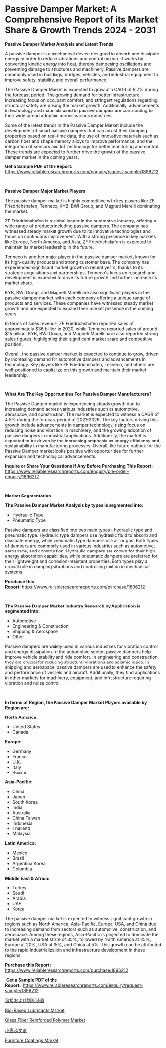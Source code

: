 <p><h1>Passive Damper Market: A Comprehensive Report of its Market Share & Growth Trends 2024 - 2031</h1></p><p><strong>Passive Damper Market Analysis and Latest Trends</strong></p>
<p><p>A passive damper is a mechanical device designed to absorb and dissipate energy in order to reduce vibrations and control motion. It works by converting kinetic energy into heat, thereby dampening oscillations and preventing damage to structures and machinery. Passive dampers are commonly used in buildings, bridges, vehicles, and industrial equipment to improve safety, stability, and overall performance.</p><p>The Passive Damper Market is expected to grow at a CAGR of 9.7% during the forecast period. The growing demand for better infrastructure, increasing focus on occupant comfort, and stringent regulations regarding structural safety are driving the market growth. Additionally, advancements in technology and materials used in passive dampers are contributing to their widespread adoption across various industries.</p><p>Some of the latest trends in the Passive Damper Market include the development of smart passive dampers that can adjust their damping properties based on real-time data, the use of innovative materials such as carbon fiber and shape memory alloys to improve performance, and the integration of sensors and IoT technology for better monitoring and control. These trends are expected to further drive the growth of the passive damper market in the coming years.</p></p>
<p><strong>Get a Sample PDF of the Report:&nbsp;</strong> <a href="https://www.reliableresearchreports.com/enquiry/request-sample/1896212">https://www.reliableresearchreports.com/enquiry/request-sample/1896212</a></p>
<p>&nbsp;</p>
<p><strong>Passive Damper Major Market Players</strong></p>
<p><p>The passive damper market is highly competitive with key players like ZF Friedrichshafen, Tenneco, KYB, BWI Group, and Magneti Marelli dominating the market. </p><p>ZF Friedrichshafen is a global leader in the automotive industry, offering a wide range of products including passive dampers. The company has witnessed steady market growth due to its innovative technologies and focus on continuous improvement. With a strong presence in key markets like Europe, North America, and Asia, ZF Friedrichshafen is expected to maintain its market leadership in the future.</p><p>Tenneco is another major player in the passive damper market, known for its high-quality products and strong customer base. The company has experienced significant market growth in recent years, thanks to its strategic acquisitions and partnerships. Tenneco's focus on research and development is expected to drive its future growth and further increase its market share.</p><p>KYB, BWI Group, and Magneti Marelli are also significant players in the passive damper market, with each company offering a unique range of products and services. These companies have witnessed steady market growth and are expected to expand their market presence in the coming years.</p><p>In terms of sales revenue, ZF Friedrichshafen reported sales of approximately $36 billion in 2020, while Tenneco reported sales of around $15 billion. KYB, BWI Group, and Magneti Marelli have also reported strong sales figures, highlighting their significant market share and competitive position.</p><p>Overall, the passive damper market is expected to continue to grow, driven by increasing demand for automotive dampers and advancements in technology. Key players like ZF Friedrichshafen, Tenneco, and others are well-positioned to capitalize on this growth and maintain their market leadership.</p></p>
<p>&nbsp;</p>
<p><strong>What Are The Key Opportunities For Passive Damper Manufacturers?</strong></p>
<p><p>The Passive Damper market is experiencing steady growth due to increasing demand across various industries such as automotive, aerospace, and construction. The market is expected to witness a CAGR of 4.5% during the forecast period of 2021-2026. The key factors driving this growth include advancements in damper technology, rising focus on reducing noise and vibration in machinery, and the growing adoption of passive dampers in industrial applications. Additionally, the market is expected to be driven by the increasing emphasis on energy efficiency and sustainability in manufacturing processes. Overall, the future outlook for the Passive Damper market looks positive with opportunities for further expansion and technological advancements.</p></p>
<p><strong>Inquire or Share Your Questions If Any Before Purchasing This Report:</strong> <a href="https://www.reliableresearchreports.com/enquiry/pre-order-enquiry/1896212">https://www.reliableresearchreports.com/enquiry/pre-order-enquiry/1896212</a></p>
<p>&nbsp;</p>
<p><strong>Market Segmentation</strong></p>
<p><strong>The Passive Damper Market Analysis by types is segmented into:</strong></p>
<p><ul><li>Hydraulic Type</li><li>Pneumatic Type</li></ul></p>
<p><p>Passive dampers are classified into two main types - hydraulic type and pneumatic type. Hydraulic type dampers use hydraulic fluid to absorb and dissipate energy, while pneumatic type dampers use air or gas. Both types of dampers are commonly used in various industries such as automotive, aerospace, and construction. Hydraulic dampers are known for their high energy absorption capabilities, while pneumatic dampers are preferred for their lightweight and corrosion-resistant properties. Both types play a crucial role in damping vibrations and controlling motion in mechanical systems.</p></p>
<p><strong>Purchase this Report:&nbsp;</strong><a href="https://www.reliableresearchreports.com/purchase/1896212">https://www.reliableresearchreports.com/purchase/1896212</a></p>
<p>&nbsp;</p>
<p><strong>The Passive Damper Market Industry Research by Application is segmented into:</strong></p>
<p><ul><li>Automotive</li><li>Engineering & Construction</li><li>Shipping & Aerospace</li><li>Other</li></ul></p>
<p><p>Passive dampers are widely used in various industries for vibration control and energy dissipation. In the automotive sector, passive dampers help improve vehicle stability and ride comfort. In engineering and construction, they are crucial for reducing structural vibrations and seismic loads. In shipping and aerospace, passive dampers are used to enhance the safety and performance of vessels and aircraft. Additionally, they find applications in other markets for machinery, equipment, and infrastructure requiring vibration and noise control.</p></p>
<p>&nbsp;</p>
<p><strong>In terms of Region, the Passive Damper Market Players available by Region are:</strong></p>
<p>
    <p> <strong> North America: </strong>
        <ul>
            <li>United States</li>
            <li>Canada</li>
        </ul>
        </p> 
    <p> <strong> Europe: </strong>
        <ul>
            <li>Germany</li>
            <li>France</li>
            <li>U.K.</li>
            <li>Italy</li>
            <li>Russia</li>
        </ul>
        </p> 
    <p> <strong> Asia-Pacific: </strong>
        <ul>
            <li>China</li>
            <li>Japan</li>
            <li>South Korea</li>
            <li>India</li>
            <li>Australia</li>
            <li>China Taiwan</li>
            <li>Indonesia</li>
            <li>Thailand</li>
            <li>Malaysia</li>
        </ul>
        </p> 
    <p> <strong> Latin America: </strong>
        <ul>
            <li>Mexico</li>
            <li>Brazil</li>
            <li>Argentina Korea</li>
            <li>Colombia</li>
        </ul>
        </p> 
    <p> <strong> Middle East & Africa: </strong>
        <ul>
            <li>Turkey</li>
            <li>Saudi</li>
            <li>Arabia</li>
            <li>UAE</li>
            <li>Korea</li>
        </ul>
    </p>
    </p>
<p><p>The passive damper market is expected to witness significant growth in regions such as North America, Asia-Pacific, Europe, USA, and China due to increasing demand from sectors such as automotive, construction, and aerospace. Among these regions, Asia-Pacific is projected to dominate the market with a market share of 35%, followed by North America at 25%, Europe at 20%, USA at 15%, and China at 5%. This growth can be attributed to the rapid industrialization and infrastructure development in these regions.</p></p>
<p><strong>Purchase this Report: </strong><a href="https://www.reliableresearchreports.com/purchase/1896212">https://www.reliableresearchreports.com/purchase/1896212</a></p>
<p>&nbsp;<strong>Get a Sample PDF of the Report:&nbsp;&nbsp;</strong><a href="https://www.reliableresearchreports.com/enquiry/request-sample/1896212">https://www.reliableresearchreports.com/enquiry/request-sample/1896212</a></p>
<p><strong></strong></p>
<p><p><a href="https://medium.com/@nettierutherford2023/%E6%BA%B6%E6%8E%A5%E3%81%8A%E3%82%88%E3%81%B3%E5%88%87%E6%96%AD%E6%A9%9F%E5%99%A8%E3%81%AE%E5%B8%82%E5%A0%B4%E3%82%B7%E3%82%A7%E3%82%A2%E3%81%AE%E9%80%B2%E5%8C%96%E3%81%A8%E5%B8%82%E5%A0%B4%E6%88%90%E9%95%B7%E3%81%AE%E3%83%88%E3%83%AC%E3%83%B3%E3%83%89-2024%E5%B9%B4%E3%81%8B%E3%82%892031%E5%B9%B4%E3%81%BE%E3%81%A7-beedfd3d75c0">溶接および切断装置</a></p><p><a href="https://pretty-mail-caf.notion.site/Bio-Based-Lubricants-Market-Share-Market-New-Trends-Analysis-Report-By-Type-By-Application-By-En-298b70f33c4245718e6138e14748889c">Bio-Based Lubricants Market</a></p><p><a href="https://view.publitas.com/reportprime-1/global-glass-fiber-reinforced-polymer-market-by-types-applications-and-major-players-with-regional-growth-rate-analysis-and-development-situation-from-2024-to-2031/">Glass Fiber Reinforced Polymer Market</a></p><p><a href="https://medium.com/@nettierutherford2023/%E5%B0%8F%E9%BA%A6%E3%81%B5%E3%81%99%E3%81%BE%E5%B8%82%E5%A0%B4%E3%81%AE%E3%83%88%E3%83%AC%E3%83%B3%E3%83%89%E3%81%8A%E3%82%88%E3%81%B3%E5%B8%82%E5%A0%B4%E5%88%86%E6%9E%90%E3%81%AF-2024%E5%B9%B4%E3%81%8B%E3%82%892031%E5%B9%B4%E3%81%BE%E3%81%A7%E3%81%AE%E6%9C%9F%E9%96%93%E3%81%AB%E4%BA%88%E6%B8%AC%E3%81%95%E3%82%8C%E3%81%A6%E3%81%84%E3%81%BE%E3%81%99-e3694eb1c35c">小麦ふすま</a></p><p><a href="https://view.publitas.com/reportprime-1/furniture-coatings-market-offers-provide-insightful-data-for-the-time-period-from-2024-to-2031-and-also-provide-analysis-based-on-application-type-and-region/">Furniture Coatings Market</a></p></p>